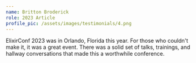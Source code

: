 ```yaml
---
name: Britton Broderick
role: 2023 Article
profile_pic: /assets/images/testimonials/4.png
---
```


ElixirConf 2023 was in Orlando, Florida this year. For those who couldn't make it, it was a great event. There was a solid set of talks, trainings, and hallway conversations that made this a worthwhile conference.


